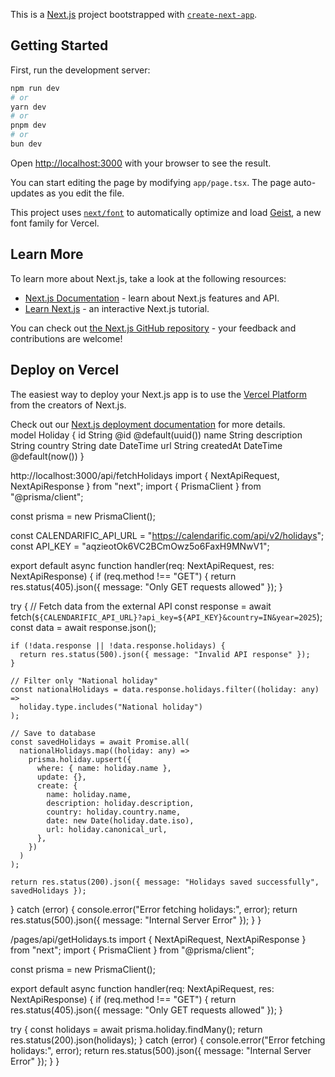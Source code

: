 This is a [Next.js](https://nextjs.org) project bootstrapped with [`create-next-app`](https://nextjs.org/docs/app/api-reference/cli/create-next-app).

## Getting Started

First, run the development server:

```bash
npm run dev
# or
yarn dev
# or
pnpm dev
# or
bun dev
```

Open [http://localhost:3000](http://localhost:3000) with your browser to see the result.

You can start editing the page by modifying `app/page.tsx`. The page auto-updates as you edit the file.

This project uses [`next/font`](https://nextjs.org/docs/app/building-your-application/optimizing/fonts) to automatically optimize and load [Geist](https://vercel.com/font), a new font family for Vercel.

## Learn More

To learn more about Next.js, take a look at the following resources:

- [Next.js Documentation](https://nextjs.org/docs) - learn about Next.js features and API.
- [Learn Next.js](https://nextjs.org/learn) - an interactive Next.js tutorial.

You can check out [the Next.js GitHub repository](https://github.com/vercel/next.js) - your feedback and contributions are welcome!

## Deploy on Vercel

The easiest way to deploy your Next.js app is to use the [Vercel Platform](https://vercel.com/new?utm_medium=default-template&filter=next.js&utm_source=create-next-app&utm_campaign=create-next-app-readme) from the creators of Next.js.

Check out our [Next.js deployment documentation](https://nextjs.org/docs/app/building-your-application/deploying) for more details.
\
model Holiday {
id String @id @default(uuid())
name String
description String
country String
date DateTime
url String
createdAt DateTime @default(now())
}

http://localhost:3000/api/fetchHolidays
import { NextApiRequest, NextApiResponse } from "next";
import { PrismaClient } from "@prisma/client";

const prisma = new PrismaClient();

const CALENDARIFIC_API_URL = "https://calendarific.com/api/v2/holidays";
const API_KEY = "aqzieotOk6VC2BCmOwz5o6FaxH9MNwV1";

export default async function handler(req: NextApiRequest, res: NextApiResponse) {
if (req.method !== "GET") {
return res.status(405).json({ message: "Only GET requests allowed" });
}

try {
// Fetch data from the external API
const response = await fetch(`${CALENDARIFIC_API_URL}?api_key=${API_KEY}&country=IN&year=2025`);
const data = await response.json();

    if (!data.response || !data.response.holidays) {
      return res.status(500).json({ message: "Invalid API response" });
    }

    // Filter only "National holiday"
    const nationalHolidays = data.response.holidays.filter((holiday: any) =>
      holiday.type.includes("National holiday")
    );

    // Save to database
    const savedHolidays = await Promise.all(
      nationalHolidays.map((holiday: any) =>
        prisma.holiday.upsert({
          where: { name: holiday.name },
          update: {},
          create: {
            name: holiday.name,
            description: holiday.description,
            country: holiday.country.name,
            date: new Date(holiday.date.iso),
            url: holiday.canonical_url,
          },
        })
      )
    );

    return res.status(200).json({ message: "Holidays saved successfully", savedHolidays });

} catch (error) {
console.error("Error fetching holidays:", error);
return res.status(500).json({ message: "Internal Server Error" });
}
}

/pages/api/getHolidays.ts
import { NextApiRequest, NextApiResponse } from "next";
import { PrismaClient } from "@prisma/client";

const prisma = new PrismaClient();

export default async function handler(req: NextApiRequest, res: NextApiResponse) {
if (req.method !== "GET") {
return res.status(405).json({ message: "Only GET requests allowed" });
}

try {
const holidays = await prisma.holiday.findMany();
return res.status(200).json(holidays);
} catch (error) {
console.error("Error fetching holidays:", error);
return res.status(500).json({ message: "Internal Server Error" });
}
}
